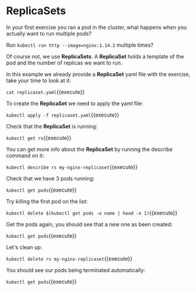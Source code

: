 # ReplicaSets

In your first exercise you ran a pod in the cluster, what happens when you actually want to run multiple pods?

Run `kubectl run http --image=nginx:1.14.2` multiple times?

Of course not, we use **ReplicaSets**. A **ReplicaSet** holds a template of the pod and the number of replicas we want to run. 


In this example we already provide a **ReplicaSet** yaml file with the exercise, take your time to look at it:

`cat replicaset.yaml`{{execute}}

To create the **ReplicaSet** we need to apply the yaml file:

`kubectl apply -f replicaset.yaml`{{execute}}

Check that the **ReplicaSet** is running:

`kubectl get rs`{{execute}}

You can get more info about the **ReplicaSet** by running the describe command on it:

`kubectl describe rs my-nginx-replicaset`{{execute}}

Check that we have 3 pods running:

`kubectl get pods`{{execute}}

Try killing the first pod on the list:

`kubectl delete $(kubectl get pods -o name | head -n 1)`{{execute}}

Get the pods again, you should see that a new one as been created:

`kubectl get pods`{{execute}}

Let's clean up:

`kubectl delete rs my-nginx-replicaset`{{execute}}

You should see our pods being terminated automatically:

`kubectl get pods`{{execute}}
